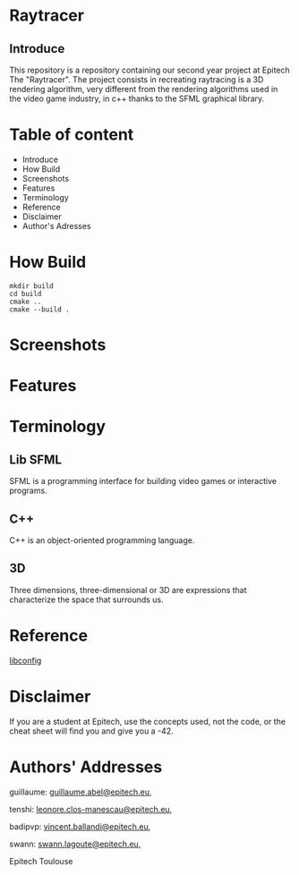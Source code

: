 # Raytracer
## Introduce

This repository is a repository containing our second year project at Epitech The "Raytracer". The project consists in recreating raytracing is a 3D rendering algorithm, very different from the rendering algorithms used in the video game industry, in c++ thanks to the SFML graphical library.

# Table of content

* Introduce
* How Build
* Screenshots
* Features
* Terminology
* Reference
* Disclaimer
* Author's Adresses

# How Build

```
mkdir build
cd build
cmake ..
cmake --build .
```

# Screenshots

# Features

# Terminology

## Lib SFML

SFML is a programming interface for building video games or interactive programs.

## C++

C++ is an object-oriented programming language.

## 3D

Three dimensions, three-dimensional or 3D are expressions that characterize the space that surrounds us.

# Reference

[libconfig](https://hyperrealm.github.io/libconfig/libconfig_manual.html)

# Disclaimer

If you are a student at Epitech, use the concepts used, not the code, or the cheat sheet will find you and give you a -42.

# Authors' Addresses

guillaume: guillaume.abel@epitech.eu,

tenshi: leonore.clos-manescau@epitech.eu,

badipvp: vincent.ballandi@epitech.eu,

swann: swann.lagoute@epitech.eu,

Epitech Toulouse